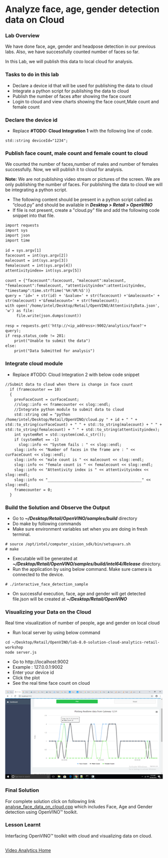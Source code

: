 # Analyze face, age, gender detection data on Cloud
### Lab Overview
We have done face, age, gender and headpose detection in our previous labs. Also, we have successfully counted number of faces so far.

In this Lab, we will publish this data to local cloud for analysis.
### Tasks to do in this lab
- Declare a device id that will be used for publishing the data to cloud
- Integrate a python script for publishing the data to cloud
- Publish the number of faces after showing the face count
- Login to cloud and view charts showing the face count,Male count and female count

### Declare the device id
- Replace **#TODO: Cloud Integration 1** with the following line of code.

```
std::string deviceId="1234";
```

### Publish face count, male count and female count to cloud
We counted the number of faces,number of males and number of females successfully. Now, we will publish it to cloud for analysis.	

**Note:** We are not publishing video stream or pictures of the screen. We are only publishing the number of faces. For publishing the data to cloud we will be integrating a python script.
- The following content should be present in a python script called as “cloud.py” and should be available in ***Desktop > Retail > OpenVINO***
- If file is not present, create a "cloud.py" file and add the following code snippet into that file.

```
import requests
import sys
import json
import time

id = sys.argv[1]
facecount = int(sys.argv[2])
malecount = int(sys.argv[3])
femalecount = int(sys.argv[4])
attentivityindex= int(sys.argv[5])

count = {"facecount":facecount, "malecount":malecount, "femalecount":femalecount, "attentivityindex":attentivityindex, "timestamp":time.strftime('%H:%M:%S')}
query = 'id=' + str(id) + '&value=' + str(facecount) +'&malecount=' + str(malecount) +'&femalecount=' + str(femalecount);
with open('/home/intel/Desktop/Retail/OpenVINO/AttentivityData.json', 'w') as file:
     file.write(json.dumps(count))

resp = requests.get('http://<ip_address>:9002/analytics/face?'+ query);
if resp.status_code != 201:
    print("Unable to submit the data")
else:
    print("Data Submitted for analysis")
```
### Integrate cloud module
- Replace #TODO: Cloud Integration 2 with below code snippet

```
//Submit data to cloud when there is change in face count
  if (framecounter == 10)
  {
    prevFaceCount = curFaceCount;
    //slog::info << framecounter << slog::endl;
    //Integrate python module to submit data to cloud
    std::string cmd = "python /home/intel/Desktop/Retail/OpenVINO/cloud.py " + id + " " + std::to_string(curFaceCount) + " " + std::to_string(malecount) + " " + std::to_string(femalecount) + " " + std::to_string(attentivityindex);
    int systemRet = std::system(cmd.c_str());
    if (systemRet == -1)
      slog::info << "System fails : " << slog::endl;
    slog::info << "Number of faces in the frame are : " << curFaceCount << slog::endl;
    slog::info << "male count is " << malecount << slog::endl;
    slog::info << "female count is " << femalecount << slog::endl;
    slog::info << "Attentivity index is " << attentivityindex << slog::endl;
    slog::info << "__________________________________________" << slog::endl;
    framecounter = 0;
  }
```
### Build the Solution and Observe the Output
- Go to ***~/Desktop/Retail/OpenVINO/samples/build***  directory
- Do  make by following commands
- Make sure environment variables set when you are doing in fresh terminal.

```
# source /opt/intel/computer_vision_sdk/bin/setupvars.sh
# make
```

- Executable will be generated at ***~/Desktop/Retail/OpenVINO/samples/build/intel64/Release*** directory.
- Run the application by using below command. Make sure camera is connected to the device.

```
# ./interactive_face_detection_sample
 ```

- On successful execution, face, age and gender will get detected file.json will be created at ***~/Desktop/Retail/OpenVINO***

### Visualizing your Data on the Cloud
Real time visualization of number of people, age and gender on local cloud
- Run local server by using below command

```
cd ~/Desktop/Retail/OpenVINO/lab-8.0-solution-cloud-analytics-retail-workshop
node server.js
 ```
- Go to http://localhost:9002
- Example : 127.0.0.1:9002
- Enter your device id
- Click the plot
- See the real time face count on cloud

![](images/cloudAnalysis.png)

###  Final Solution
For complete solution click on following link [analyse_face_data_on_cloud.cpp](./solutions/cloudanalysis.md) which includes Face, Age and Gender detection using OpenVINO™ toolkit.

### Lesson Learnt
Interfacing OpenVINO™ toolkit with cloud and visualizing data on cloud.

##  

[Video Analytics Home](./README.md)
